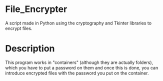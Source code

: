 # File_Encrypter
A script made in Python using the cryptography and Tkinter libraries to encrypt files.

# Description
This program works in "containers" (although they are actually folders), which you have 
to put a password on them and once this is done, you can introduce encrypted files with 
the password you put on the container.
